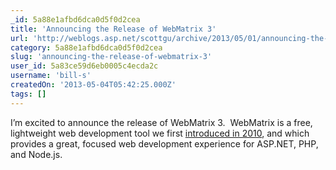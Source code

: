 ```yaml
---
_id: 5a88e1afbd6dca0d5f0d2cea
title: 'Announcing the Release of WebMatrix 3'
url: 'http://weblogs.asp.net/scottgu/archive/2013/05/01/announcing-the-release-of-webmatrix-3.aspx'
category: 5a88e1afbd6dca0d5f0d2cea
slug: 'announcing-the-release-of-webmatrix-3'
user_id: 5a83ce59d6eb0005c4ecda2c
username: 'bill-s'
createdOn: '2013-05-04T05:42:25.000Z'
tags: []
---
```


I’m excited to announce the release of WebMatrix 3.  WebMatrix is a free, lightweight web development tool we first <a href="http://weblogs.asp.net/scottgu/archive/2010/07/06/introducing-webmatrix.aspx">introduced in 2010</a>, and which provides a great, focused web development experience for ASP.NET, PHP, and Node.js.
